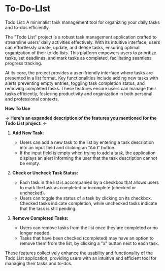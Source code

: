 # To-Do-LIst
Todo List: A minimalist task management tool for organizing your daily tasks and to-dos efficiently.

The "Todo List" project is a robust task management application crafted to streamline users' daily activities effectively. With its intuitive interface, users can effortlessly create, update, and delete tasks, ensuring optimal organization of their to-do lists. This platform empowers users to prioritize tasks, set deadlines, and mark tasks as completed, facilitating seamless progress tracking.

At its core, the project provides a user-friendly interface where tasks are presented in a list format. Key functionalities include adding new tasks with alerts preventing empty entries, toggling task completion status, and removing completed tasks. These features ensure users can manage their tasks efficiently, fostering productivity and organization in both personal and professional contexts.

**How To Use**

-> **Here's an expanded description of the features you mentioned for the Todo List project:** <-

1. **Add New Task:**
   - Users can add a new task to the list by entering a task description into an input field and clicking an "Add" button.
   - If the input field is empty when trying to add a task, the application displays an alert informing the user that the task description cannot be empty.

2. **Check or Uncheck Task Status:**
   - Each task in the list is accompanied by a checkbox that allows users to mark the task as completed or incomplete (checked or unchecked).
   - Users can toggle the status of a task by clicking on its checkbox. Checked tasks indicate completion, while unchecked tasks indicate that the task is still pending.

3. **Remove Completed Tasks:**
   - Users can remove tasks from the list once they are completed or no longer needed.
   - Tasks that have been checked (completed) may have an option to remove them from the list, by clicking a "x" button next to each task.

These features collectively enhance the usability and functionality of the Todo List application, providing users with an intuitive and efficient tool for managing their tasks and to-dos.
